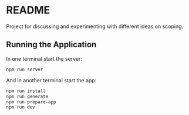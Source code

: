 # README

Project for discussing and experimenting with different ideas on scoping.

## Running the Application

In one terminal start the server:
```asciidoc
npm run server
```

And in another terminal start the app:
```bash
npm run install
npm run generate
npm run prepare-app
npm run dev
```
